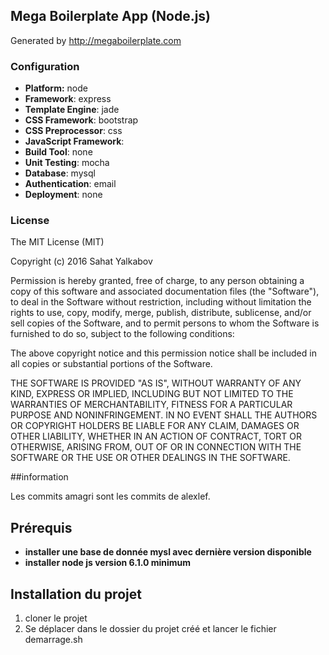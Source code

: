 ## Mega Boilerplate App (Node.js)

Generated by http://megaboilerplate.com

### Configuration
- **Platform:** node
- **Framework**: express
- **Template Engine**: jade
- **CSS Framework**: bootstrap
- **CSS Preprocessor**: css
- **JavaScript Framework**:
- **Build Tool**: none
- **Unit Testing**: mocha
- **Database**: mysql
- **Authentication**: email
- **Deployment**: none

### License
The MIT License (MIT)

Copyright (c) 2016 Sahat Yalkabov

Permission is hereby granted, free of charge, to any person obtaining a copy of this software and associated documentation files (the "Software"), to deal in the Software without restriction, including without limitation the rights to use, copy, modify, merge, publish, distribute, sublicense, and/or sell copies of the Software, and to permit persons to whom the Software is furnished to do so, subject to the following conditions:

The above copyright notice and this permission notice shall be included in all copies or substantial portions of the Software.

THE SOFTWARE IS PROVIDED "AS IS", WITHOUT WARRANTY OF ANY KIND, EXPRESS OR IMPLIED, INCLUDING BUT NOT LIMITED TO THE WARRANTIES OF MERCHANTABILITY, FITNESS FOR A PARTICULAR PURPOSE AND NONINFRINGEMENT. IN NO EVENT SHALL THE AUTHORS OR COPYRIGHT HOLDERS BE LIABLE FOR ANY CLAIM, DAMAGES OR OTHER LIABILITY, WHETHER IN AN ACTION OF CONTRACT, TORT OR OTHERWISE, ARISING FROM, OUT OF OR IN CONNECTION WITH THE SOFTWARE OR THE USE OR OTHER DEALINGS IN THE SOFTWARE.

##information

Les commits amagri sont les commits de alexlef.

## Prérequis

- **installer une base de donnée mysl avec dernière version disponible**
- **installer node js version 6.1.0 minimum**

## Installation du projet

1. cloner le projet
2. Se déplacer dans le dossier du projet créé et lancer le fichier demarrage.sh 
